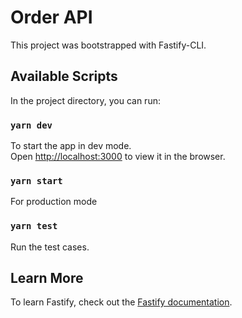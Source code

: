 # Order API
This project was bootstrapped with Fastify-CLI.

## Available Scripts

In the project directory, you can run:

### `yarn dev`

To start the app in dev mode.\
Open [http://localhost:3000](http://localhost:3000) to view it in the browser.

### `yarn start`

For production mode

### `yarn test`

Run the test cases.

## Learn More

To learn Fastify, check out the [Fastify documentation](https://www.fastify.io/docs/latest/).
